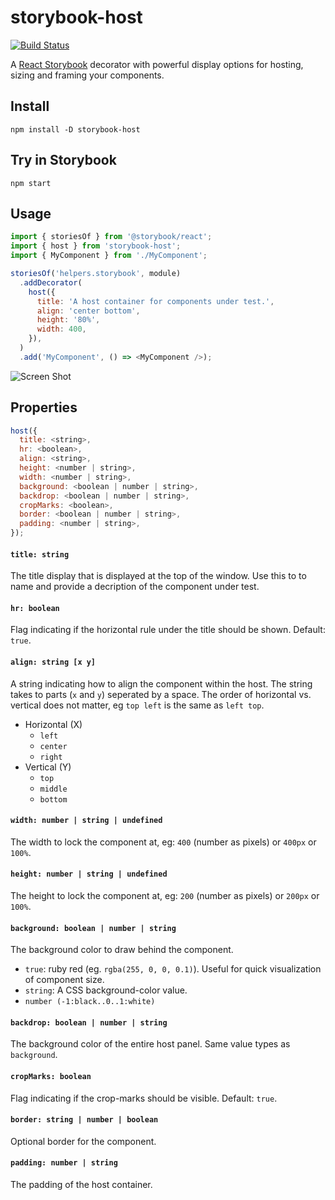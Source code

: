 # storybook-host

[![Build Status](https://travis-ci.org/philcockfield/storybook-host.svg?branch=master)](https://travis-ci.org/philcockfield/storybook-host)

A [React Storybook](https://storybooks.js.org/) decorator with powerful display options for
hosting, sizing and framing your components.

## Install

    npm install -D storybook-host

## Try in Storybook

    npm start

## Usage

```js
import { storiesOf } from '@storybook/react';
import { host } from 'storybook-host';
import { MyComponent } from './MyComponent';

storiesOf('helpers.storybook', module)
  .addDecorator(
    host({
      title: 'A host container for components under test.',
      align: 'center bottom',
      height: '80%',
      width: 400,
    }),
  )
  .add('MyComponent', () => <MyComponent />);
```

![Screen Shot](https://cloud.githubusercontent.com/assets/185555/19583290/dc0041fc-9797-11e6-9893-62bb03822eca.png)

## Properties

```js
host({
  title: <string>,
  hr: <boolean>,
  align: <string>,
  height: <number | string>,
  width: <number | string>,
  background: <boolean | number | string>,
  backdrop: <boolean | number | string>,
  cropMarks: <boolean>,
  border: <boolean | number | string>,
  padding: <number | string>,
});
```

#### `title: string`

The title display that is displayed at the top of the window.
Use this to to name and provide a decription of the component under test.

#### `hr: boolean`

Flag indicating if the horizontal rule under the title should be shown. Default: `true`.

#### `align: string [x y]`

A string indicating how to align the component within the host. The string takes to parts (`x` and `y`)
seperated by a space. The order of horizontal vs. vertical does not matter,
eg `top left` is the same as `left top`.

- Horizontal (X)
  - `left`
  - `center`
  - `right`
- Vertical (Y)
  - `top`
  - `middle`
  - `bottom`

#### `width: number | string | undefined`

The width to lock the component at, eg: `400` (number as pixels) or `400px` or `100%`.

#### `height: number | string | undefined`

The height to lock the component at, eg: `200` (number as pixels) or `200px` or `100%`.

#### `background: boolean | number | string`

The background color to draw behind the component.

- `true`: ruby red (eg. `rgba(255, 0, 0, 0.1)`). Useful for quick visualization of component size.
- `string`: A CSS background-color value.
- `number (-1:black..0..1:white)`

#### `backdrop: boolean | number | string`

The background color of the entire host panel. Same value types as `background`.

#### `cropMarks: boolean`

Flag indicating if the crop-marks should be visible. Default: `true`.

#### `border: string | number | boolean`

Optional border for the component.

#### `padding: number | string`

The padding of the host container.
